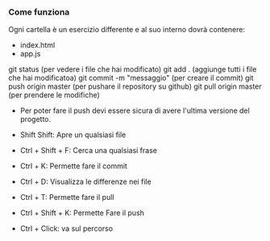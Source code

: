 ### Come funziona

Ogni cartella è un esercizio differente e al suo interno dovrà contenere:

- index.html
- app.js

git status (per vedere i file che hai modificato)
git add . (aggiunge tutti i file che hai modificatoa)
git commit -m "messaggio" (per creare il commit)
git push origin master (per pushare il repository su github)
git pull origin master (per prendere le modifiche)

- Per poter fare il push devi essere sicura di avere l'ultima versione del progetto.

- Shift Shift: Apre un qualsiasi file
- Ctrl + Shift + F: Cerca una qualsiasi frase
- Ctrl + K: Permette fare il commit
- Ctrl + D: Visualizza le differenze nei file
- Ctrl + T: Permette fare il pull
- Ctrl + Shift + K: Permette Fare il push
- Ctrl + Click: va sul percorso